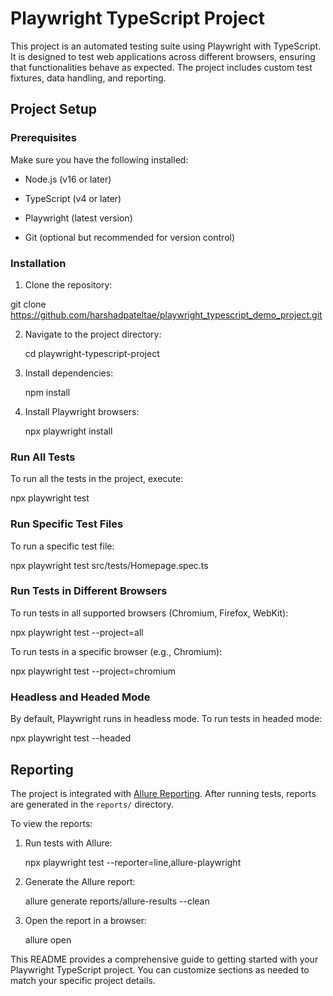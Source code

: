 # Playwright TypeScript Project

This project is an automated testing suite using Playwright with TypeScript. It is designed to test web applications across different browsers, ensuring that functionalities behave as expected. The project includes custom test fixtures, data handling, and reporting.


## Project Setup 

### Prerequisites

Make sure you have the following installed:

- Node.js (v16 or later)

- TypeScript (v4 or later)

- Playwright (latest version)

- Git (optional but recommended for version control)


### Installation 

1. Clone the repository:

git clone https://github.com/harshadpateltae/playwright_typescript_demo_project.git

 
2. Navigate to the project directory:

   cd playwright-typescript-project
 

3. Install dependencies:

   npm install
 

4. Install Playwright browsers:  

   npx playwright install


### Run All Tests

To run all the tests in the project, execute:

npx playwright test


### Run Specific Test Files

To run a specific test file:
 

npx playwright test src/tests/Homepage.spec.ts

 
### Run Tests in Different Browsers

To run tests in all supported browsers (Chromium, Firefox, WebKit):

 
npx playwright test --project=all


To run tests in a specific browser (e.g., Chromium):
 

npx playwright test --project=chromium

### Headless and Headed Mode

By default, Playwright runs in headless mode. To run tests in headed mode:

 
npx playwright test --headed


## Reporting 

The project is integrated with [Allure Reporting](https://docs.qameta.io/allure/). After running tests, reports are generated in the `reports/` directory.

 
To view the reports:

1. Run tests with Allure:


   npx playwright test --reporter=line,allure-playwright

  
2. Generate the Allure report:


   allure generate reports/allure-results --clean

  
3. Open the report in a browser:


   allure open
  

This README provides a comprehensive guide to getting started with your Playwright TypeScript project. You can customize sections as needed to match your specific project details.